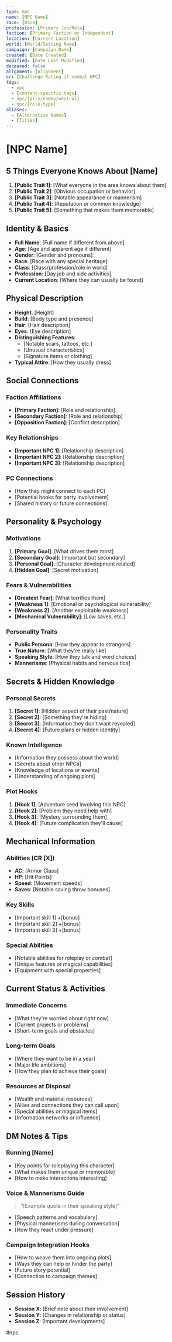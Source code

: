 ```yaml
---
type: npc
name: [NPC Name]
race: [Race]
profession: [Primary Job/Role]
faction: [Primary Faction or Independent]
location: [Current Location]
world: [World/Setting Name]
campaign: [Campaign Name]
created: [Date Created]
modified: [Date Last Modified]
deceased: false
alignment: [Alignment]
cr: [Challenge Rating if combat NPC]
tags:
  - npc
  - [content-specific tags]
  - npc/[ally/enemy/neutral]
  - npc/[role-type]
aliases:
  - [Alternative Names]
  - [Titles]
---
```


# [NPC Name]

## 5 Things Everyone Knows About [Name]

1. **[Public Trait 1]**: [What everyone in the area knows about them]
2. **[Public Trait 2]**: [Obvious occupation or behavior]
3. **[Public Trait 3]**: [Notable appearance or mannerism] 
4. **[Public Trait 4]**: [Reputation or common knowledge]
5. **[Public Trait 5]**: [Something that makes them memorable]

## Identity & Basics
- **Full Name**: [Full name if different from above]
- **Age**: [Age and apparent age if different]
- **Gender**: [Gender and pronouns]
- **Race**: [Race with any special heritage]
- **Class**: [Class/profession/role in world]
- **Profession**: [Day job and side activities]
- **Current Location**: [Where they can usually be found]

## Physical Description
- **Height**: [Height]
- **Build**: [Body type and presence]
- **Hair**: [Hair description]
- **Eyes**: [Eye description]
- **Distinguishing Features**: 
  - [Notable scars, tattoos, etc.]
  - [Unusual characteristics]
  - [Signature items or clothing]
- **Typical Attire**: [How they usually dress]

## Social Connections

### Faction Affiliations
- **[Primary Faction]**: [Role and relationship]
- **[Secondary Faction]**: [Role and relationship]
- **[Opposition Faction]**: [Conflict description]

### Key Relationships
- **[Important NPC 1]**: [Relationship description]
- **[Important NPC 2]**: [Relationship description]
- **[Important NPC 3]**: [Relationship description]

### PC Connections
- [How they might connect to each PC]
- [Potential hooks for party involvement]
- [Shared history or future connections]

## Personality & Psychology

### Motivations
1. **[Primary Goal]**: [What drives them most]
2. **[Secondary Goal]**: [Important but secondary]
3. **[Personal Goal]**: [Character development related]
4. **[Hidden Goal]**: [Secret motivation]

### Fears & Vulnerabilities
- **[Greatest Fear]**: [What terrifies them]
- **[Weakness 1]**: [Emotional or psychological vulnerability]
- **[Weakness 2]**: [Another exploitable weakness]
- **[Mechanical Vulnerability]**: [Low saves, etc.]

### Personality Traits
- **Public Persona**: [How they appear to strangers]
- **True Nature**: [What they're really like]
- **Speaking Style**: [How they talk and word choices]
- **Mannerisms**: [Physical habits and nervous tics]

## Secrets & Hidden Knowledge

### Personal Secrets
1. **[Secret 1]**: [Hidden aspect of their past/nature]
2. **[Secret 2]**: [Something they're hiding]
3. **[Secret 3]**: [Information they don't want revealed]
4. **[Secret 4]**: [Future plans or hidden identity]

### Known Intelligence
- [Information they possess about the world]
- [Secrets about other NPCs]
- [Knowledge of locations or events]
- [Understanding of ongoing plots]

### Plot Hooks
1. **[Hook 1]**: [Adventure seed involving this NPC]
2. **[Hook 2]**: [Problem they need help with]
3. **[Hook 3]**: [Mystery surrounding them]
4. **[Hook 4]**: [Future complication they'll cause]

## Mechanical Information

### Abilities (CR [X])
- **AC**: [Armor Class]
- **HP**: [Hit Points]
- **Speed**: [Movement speeds]
- **Saves**: [Notable saving throw bonuses]

### Key Skills
- [Important skill 1] +[bonus]
- [Important skill 2] +[bonus]
- [Important skill 3] +[bonus]

### Special Abilities
- [Notable abilities for roleplay or combat]
- [Unique features or magical capabilities]
- [Equipment with special properties]

## Current Status & Activities

### Immediate Concerns
- [What they're worried about right now]
- [Current projects or problems]
- [Short-term goals and obstacles]

### Long-term Goals
- [Where they want to be in a year]
- [Major life ambitions]
- [How they plan to achieve their goals]

### Resources at Disposal
- [Wealth and material resources]
- [Allies and connections they can call upon]
- [Special abilities or magical items]
- [Information networks or influence]

## DM Notes & Tips

### Running [Name]
- [Key points for roleplaying this character]
- [What makes them unique or memorable]
- [How to make interactions interesting]

### Voice & Mannerisms Guide
> "[Example quote in their speaking style]"

- [Speech patterns and vocabulary]
- [Physical mannerisms during conversation]
- [How they react under pressure]

### Campaign Integration Hooks
- [How to weave them into ongoing plots]
- [Ways they can help or hinder the party]
- [Future story potential]
- [Connection to campaign themes]

## Session History
- **Session X**: [Brief note about their involvement]
- **Session Y**: [Changes in relationship or status]
- **Session Z**: [Important developments]

#npc